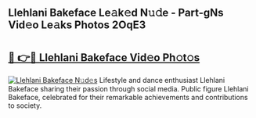 ## Llehlani Bakeface Le𝚊k𝚎d N𝚞𝚍e - Part-gNs Vid𝚎o Le𝚊ks Photos 2OqE3

# <h2><a href="http://fbg3bc.evod.top/?m=Llehlani+Bakeface">🔗 👉🔴 Llehlani Bakeface Vid𝚎o Ph𝚘t𝚘s</a></h2>

[![Llehlani Bakeface N𝚞d𝚎s](https://i.imgur.com/8V9OHl7.gif)](http://fbg3bc.evod.top/?m=Llehlani+Bakeface)
Lifestyle and dance enthusiast Llehlani Bakeface sharing their passion through social media. Public figure Llehlani Bakeface, celebrated for their remarkable achievements and contributions to society. 
